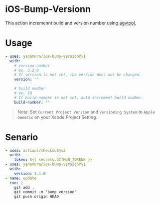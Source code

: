# iOS-Bump-Versionn

This action incremennt build and version number using [agvtool](https://developer.apple.com/library/archive/qa/qa1827/_index.html).

# Usage

```yaml
- uses: yanamura/ios-bump-version@v1
  with:
    # version number
    # ex. 3.2.0
    # If version is not set, the version does not be changed.
    version: ''

    # build number
    # ex. 10
    # If build-number is not set, auto-increment build number.
    build-number: ''
```

> Note: Set `Current Project Version` and `Versioning System` to `Apple Generic` on your Xcode Project Setting.

# Senario

```yaml
- uses: actions/checkout@v2
  with:
    token: ${{ secrets.GITHUB_TOKENN }}
- uses: yanamura/ios-bump-version@v1
  with:
    version: 1.1.0
- name: update
  run: |
    git add .
    git commit -m "bump version"
    git push origin HEAD
```